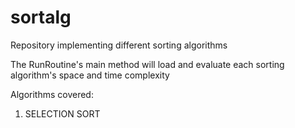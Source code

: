 # sortalg
Repository implementing different sorting algorithms

The RunRoutine's main method will load and evaluate each sorting algorithm's space and time complexity

Algorithms covered:
1. SELECTION SORT